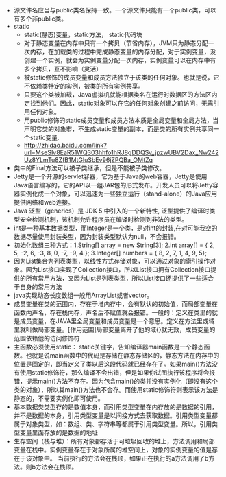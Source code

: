 * 源文件名应当与public类名保持一致。一个源文件只能有一个public类，可以有多个非public类。
* static
	* static(静态)变量，static方法， static代码块
	* 对于静态变量在内存中只有一个拷贝（节省内存），JVM只为静态分配一次内存，在加载类的过程中完成静态变量的内存分配，对于实例变量，没创建一个实例，就会为实例变量分配一次内存，实例变量可以在内存中有多个拷贝，互不影响（灵活）
	* 被static修饰的成员变量和成员方法独立于该类的任何对象。也就是说，它不依赖类特定的实例，被类的所有实例共享。
	* 只要这个类被加载，Java虚拟机就能根据类名在运行时数据区的方法区内定找到他们。因此，static对象可以在它的任何对象创建之前访问，无需引用任何对象。 
	* 用public修饰的static成员变量和成员方法本质是全局变量和全局方法，当声明它类的对象市，不生成static变量的副本，而是类的所有实例共享同一个static变量.
	* http://zhidao.baidu.com/link?url=MseSIv8EaR51WQ303hhfo1hRJ8gDDQSv_jpzwUBV2Dax_Nw242Uz8YLmTu8ZfB1MtGluSbEv96jZPQBa_OMtZq
* 类中的Final方法可以被子类继承，但是不能被子类修改。
* Jetty是一个开源的servlet容器，它为基于Java的web容器，Jetty是使用Java语言编写的，它的API以一组JAR包的形式发布。开发人员可以将Jetty容器实例化成一个对象，可以迅速为一些独立运行（stand-alone）的Java应用提供网络和web连接。
* Java 泛型（generics）是 JDK 5 中引入的一个新特性, 泛型提供了编译时类型安全检测机制，该机制允许程序员在编译时检测到非法的类型。
* int是一种基本数据类型，而Integer是一个类，是对int的封装,在对可能我空的数据尽量使用封装类型，因为封装类型默认为null，不会报错。
* 初始化数组三种方式：1.String[] array = new String[3];    2.int array[] = { 2, 5, -2, 6, -3, 8, 0, -7, -9, 4 };    3.Integer[] numbers = { 8, 2, 7, 1, 4, 9, 5};
* 因为List集合为列表类型，以线性方式存储对象，可以通过对象的索引操作对象。因为List接口实现了Collection接口，所以List接口拥有Collection接口提供的所有常用方法，又因为List是列表类型，所以List接口还提供了一些适合于自身的常用方法
* java实现动态长度数组一般用ArrayList或者vector。
* 成员变量在类的范围内，存在于堆内存中，会有默认的初始值，而局部变量在函数内声名，存在栈内存，声名后不赋值就会报错。一般的：定义在类里的就是成员变量，在JAVA里全局变量和成员变量是一个意思。定义在方法里或域里就叫做局部变量。[作用范围]局部变量离开了他的域{}就无效，成员变量的范围依赖他的访问修饰符
* 主函数必须使用static： static关键字，告知编译器main函数是一个静态函数。也就是说main函数中的代码是存储在静态存储区的，静态方法在内存中的位置是固定的，即当定义了类以后这段代码就已经存在了。如果main()方法没有使用static修饰符，那么编译不会出错，但是如果你试图执行该程序将会报错，提示main()方法不存在。因为包含main()的类并没有实例化（即没有这个类的对象），所以其main()方法也不会存。而使用static修饰符则表示该方法是静态的，不需要实例化即可使用。
* 基本数据类类型存的是数值本身，而引用类型变量在内存放的是数据的引用，并不是数据的本身，引用类型变量是以间接方式去获取数据。引用类型变量都属于对象类型，如：数组、类、字符串等都属于引用类型变量。所以，引用类型变量里面存放的是数据的地址
* 生存空间（栈与堆）：所有对象都存活于可垃圾回收的堆上，方法调用和局部变量在栈中。实例变量存在于对象所属的堆空间上，对象的实例变量的值是存在于该对象中。
当前执行的方法会在栈顶，如果正在执行的a方法调用了b方法。则b方法会在栈顶。

